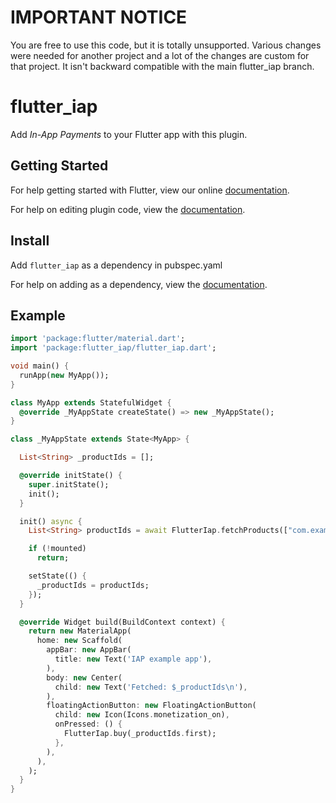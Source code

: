# IMPORTANT NOTICE

You are free to use this code, but it is totally unsupported. Various changes were needed for another project and a lot of the changes are custom for that project. It isn't backward compatible with the main flutter_iap branch.

# flutter_iap

Add _In-App Payments_ to your Flutter app with this plugin.

## Getting Started

For help getting started with Flutter, view our online
[documentation](http://flutter.io/).

For help on editing plugin code, view the [documentation](https://flutter.io/platform-plugins/#edit-code).

## Install

Add ```flutter_iap``` as a dependency in pubspec.yaml

For help on adding as a dependency, view the [documentation](https://flutter.io/using-packages/).

## Example
```dart
import 'package:flutter/material.dart';
import 'package:flutter_iap/flutter_iap.dart';

void main() {
  runApp(new MyApp());
}

class MyApp extends StatefulWidget {
  @override _MyAppState createState() => new _MyAppState();
}

class _MyAppState extends State<MyApp> {

  List<String> _productIds = [];

  @override initState() {
    super.initState();
    init();
  }

  init() async {
    List<String> productIds = await FlutterIap.fetchProducts(["com.example.testiap"]);

    if (!mounted)
      return;

    setState(() {
      _productIds = productIds;
    });
  }

  @override Widget build(BuildContext context) {
    return new MaterialApp(
      home: new Scaffold(
        appBar: new AppBar(
          title: new Text('IAP example app'),
        ),
        body: new Center(
          child: new Text('Fetched: $_productIds\n'),
        ),
        floatingActionButton: new FloatingActionButton(
          child: new Icon(Icons.monetization_on),
          onPressed: () {
            FlutterIap.buy(_productIds.first);
          },
        ),
      ),
    );
  }
}
```
